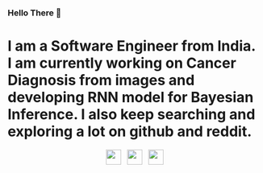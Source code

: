 ### Hello There 👋

# I am a Software Engineer from India. I am currently working on Cancer Diagnosis from images and developing RNN model for Bayesian Inference. I also keep searching and exploring a lot on github and reddit. 


<p align='center'>
<a href="mailto:ashray17aman@gmail.com"><img height="30" src="https://ssl.gstatic.com/ui/v1/icons/mail/rfr/gmail.ico"></a>&nbsp;&nbsp;
<a href="https://instagram.com/ashray_aman"><img height="30" src="https://github.com/WaylonWalker/WaylonWalker/blob/main/icon/instagram.jpg?raw=true"></a>&nbsp;&nbsp;
<a href="https://www.linkedin.com/in/ashray-aman-68652850/"><img height="30" src="https://github.com/WaylonWalker/WaylonWalker/blob/main/icon/linkedin.png?raw=true"></a>
</p>

<!--
**aman17ashray/aman17ashray** is a ✨ _special_ ✨ repository because its `README.md` (this file) appears on your GitHub profile.
<a href="https://dev.to/waylonwalker"><img height="30" src="https://raw.githubusercontent.com/WaylonWalker/WaylonWalker/main/icon/dev.png"></a>&nbsp;&nbsp;
<a href="https://www.buymeacoffee.com/bBdtMQO"><img height="30" src="https://github.com/WaylonWalker/WaylonWalker/blob/main/icon/by-me-a-coffee.png?raw=true"></a>

Here are some ideas to get you started:

- 🔭 I’m currently working on ...
- 🌱 I’m currently learning ...
- 👯 I’m looking to collaborate on ...
- 🤔 I’m looking for help with ...
- 💬 Ask me about ...
- 📫 How to reach me: ...
- 😄 Pronouns: ...
- ⚡ Fun fact: ...
-->
